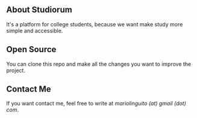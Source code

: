 ## About Studiorum
It's a platform for college students, because we want make study more simple and accessible. 

## Open Source
You can clone this repo and make all the changes you want to improve the project. 

## Contact Me
If you want contact me, feel free to write at _mariolinguito (at) gmail (dot) com_.
